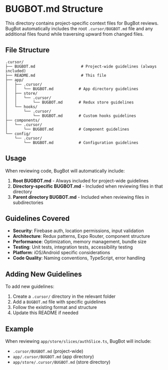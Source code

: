 # BUGBOT.md Structure

This directory contains project-specific context files for BugBot reviews. BugBot automatically includes the root `.cursor/BUGBOT.md` file and any additional files found while traversing upward from changed files.

## File Structure

```
.cursor/
├── BUGBOT.md                    # Project-wide guidelines (always included)
├── README.md                    # This file
├── app/
│   ├── .cursor/
│   │   └── BUGBOT.md           # App directory guidelines
│   ├── store/
│   │   └── .cursor/
│   │       └── BUGBOT.md       # Redux store guidelines
│   └── hooks/
│       └── .cursor/
│           └── BUGBOT.md       # Custom hooks guidelines
├── components/
│   └── .cursor/
│       └── BUGBOT.md           # Component guidelines
└── config/
    └── .cursor/
        └── BUGBOT.md           # Configuration guidelines
```

## Usage

When reviewing code, BugBot will automatically include:

1. **Root BUGBOT.md** - Always included for project-wide guidelines
2. **Directory-specific BUGBOT.md** - Included when reviewing files in that directory
3. **Parent directory BUGBOT.md** - Included when reviewing files in subdirectories

## Guidelines Covered

- **Security**: Firebase auth, location permissions, input validation
- **Architecture**: Redux patterns, Expo Router, component structure
- **Performance**: Optimization, memory management, bundle size
- **Testing**: Unit tests, integration tests, accessibility testing
- **Platform**: iOS/Android specific considerations
- **Code Quality**: Naming conventions, TypeScript, error handling

## Adding New Guidelines

To add new guidelines:

1. Create a `.cursor/` directory in the relevant folder
2. Add a `BUGBOT.md` file with specific guidelines
3. Follow the existing format and structure
4. Update this README if needed

## Example

When reviewing `app/store/slices/authSlice.ts`, BugBot will include:

- `.cursor/BUGBOT.md` (project-wide)
- `app/.cursor/BUGBOT.md` (app directory)
- `app/store/.cursor/BUGBOT.md` (store directory)

